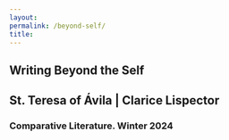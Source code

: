 ```yaml
--- 
layout: 
permalink: /beyond-self/
title:
---
```


<link rel="stylesheet" href="https://unpkg.com/tachyons@4.12.0/css/tachyons.min.css"/>
<article class="vh-100 dt w-100 bg-hot-pink">
  <div class="dtc v-mid tc white ph3 ph4-l">
    <h1 class="f6 f2-m f-subheadline-l fw6 tc helvetica">Writing Beyond the Self</h1>
    <h2 class="f5 f2-m f-subheadline-l yellow fw5 tc garamond">St. Teresa of Ávila | Clarice Lispector</h2>
            <h3 class="f2 fw7 ttu tracked lh-title mt0 mb3 avenir">Comparative Literature. Winter 2024</h3>
  </div>
</article>
